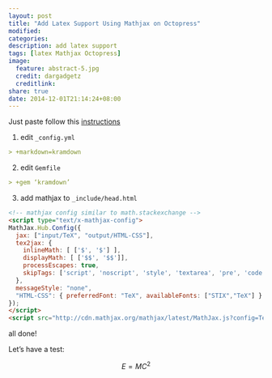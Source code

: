 ```yaml
---
layout: post
title: "Add Latex Support Using Mathjax on Octopress"
modified:
categories: 
description: add latex support 
tags: [latex Mathjax Octopress]
image:
  feature: abstract-5.jpg
  credit: dargadgetz
  creditlink:
share: true
date: 2014-12-01T21:14:24+08:00
---
```



Just paste follow this [instructions](http://www.idryman.org/blog/2012/03/10/writing-math-equations-on-octopress/ )

1. edit `_config.yml`

~~~ yml
> +markdown=kramdown
~~~

2. edit `Gemfile`

~~~ yml
> +gem ‘kramdown’
~~~

3. add mathjax to `_include/head.html`

~~~ html
<!-- mathjax config similar to math.stackexchange -->
<script type="text/x-mathjax-config">
MathJax.Hub.Config({
  jax: ["input/TeX", "output/HTML-CSS"],
  tex2jax: {
    inlineMath: [ ['$', '$'] ],
    displayMath: [ ['$$', '$$']],
    processEscapes: true,
    skipTags: ['script', 'noscript', 'style', 'textarea', 'pre', 'code']
  },
  messageStyle: "none",
  "HTML-CSS": { preferredFont: "TeX", availableFonts: ["STIX","TeX"] }
});
</script>
<script src="http://cdn.mathjax.org/mathjax/latest/MathJax.js?config=TeX-AMS_HTML" type="text/javascript"></script>
~~~

all done!

Let’s have a test:

$$
E=MC^2
$$
